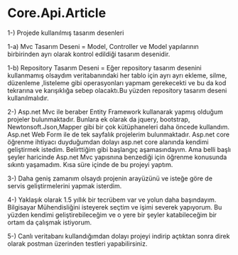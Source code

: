 # Core.Api.Article

1-) Projede kullanılmış tasarım desenleri

1-a) Mvc Tasarım Deseni = Model, Controller ve Model yapılarının birbirinden ayrı olarak kontrol edildiği tasarım desenidir.

1-b) Repository Tasarım Deseni = Eğer repository tasarım desenini kullanmamış olsaydım veritabanındaki her tablo için ayrı ayrı ekleme, silme, düzenleme ,listeleme gibi operasyonları yapmam gerekecekti ve bu da kod tekrarına ve karışıklığa sebep olacaktı.Bu yüzden repository tasarım deseni kullanılmalıdır.

2-) Asp.net Mvc ile beraber Entity Framework kullanarak yapmış olduğum projeler bulunmaktadır. Bunlara ek olarak da jquery, bootstrap, Newtonsoft.Json,Mapper gibi bir çok kütüphaneleri daha öncede kullandım. Asp.net Web Form ile de tek sayfalık projelerim bulunmaktadır. Asp.net core öğrenme ihtiyacı duyduğumdan dolayı asp.net core alanında kendimi geliştirmek istedim. Belirttiğim gibi başlangıç aşamasındayım. Ama belli başlı şeyler haricinde  Asp.net Mvc yapısnına benzediği için öğrenme konusunda sıkıntı yaşamadım. Kısa süre içinde de bu projeyi yaptım.  

3-) Daha geniş zamanım olsaydı projenin arayüzünü ve isteğe göre de servis geliştirmelerini yapmak isterdim.

4-) Yaklaşık olarak 1.5 yıllık bir tecrübem var ve yolun daha başındayım. Bilgisayar Mühendisliğini isteyerek seçtim ve işimi severek yapıyorum. Bu yüzden kendimi geliştirebileceğim ve o yere bir şeyler katabileceğim bir ortam da çalışmak istiyorum.

5-) Canlı veritabanı kullandığımdan dolayı projeyi indirip açtıktan sonra direk olarak postman üzerinden testleri yapabilirsiniz.
